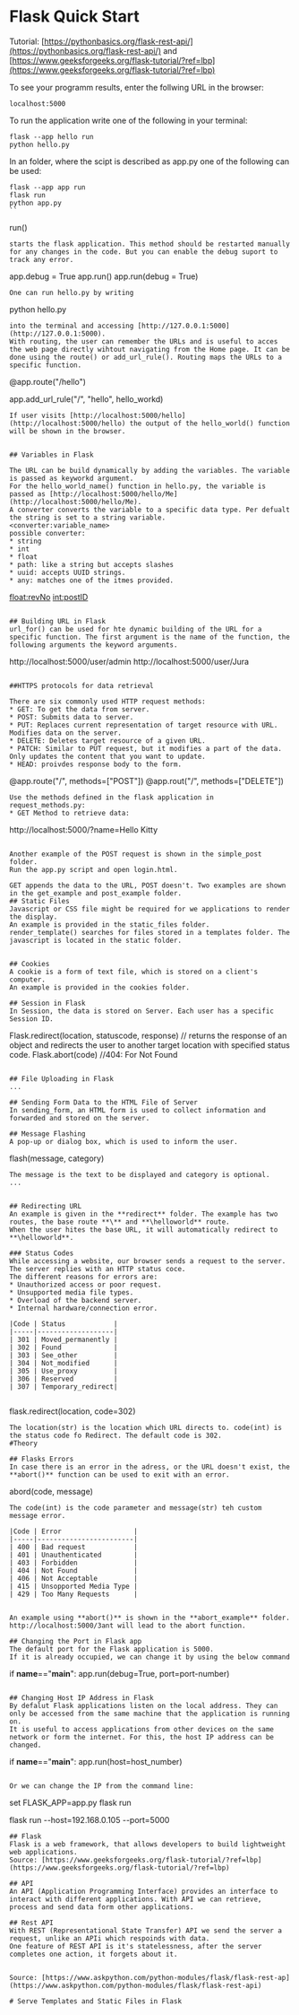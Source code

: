 

# Flask Quick Start

Tutorial: [https://pythonbasics.org/flask-rest-api/](https://pythonbasics.org/flask-rest-api/) and [https://www.geeksforgeeks.org/flask-tutorial/?ref=lbp](https://www.geeksforgeeks.org/flask-tutorial/?ref=lbp)

To see your programm results, enter the follwing URL in the browser:
```
localhost:5000
```
To run the application write one of the following in your terminal:
```
flask --app hello run
python hello.py
```
In an folder, where the scipt is described as app.py one of the following can be used:
```
flask --app app run
flask run
python app.py
``

``` 
run() 
``` 
starts the flask application. This method should be restarted manually for any changes in the code. But you can enable the debug suport to track any error.

```
app.debug = True
app.run()
app.run(debug = True)
```
One can run hello.py by writing 
``` 
python hello.py 
``` 
into the terminal and accessing [http://127.0.0.1:5000](http://127.0.0.1:5000).
With routing, the user can remember the URLs and is useful to acces the web page directly wihtout navigating from the Home page. It can be done using the route() or add_url_rule(). Routing maps the URLs to a specific function.
```
@app.route("/hello")

app.add_url_rule("/", "hello", hello_workd)
```
If user visits [http://localhost:5000/hello](http://localhost:5000/hello) the output of the hello_world() function will be shown in the browser.


## Variables in Flask

The URL can be build dynamically by adding the variables. The variable is passed as keyworkd argument.
For the hello_world_name() function in hello.py, the variable is passed as [http://localhost:5000/hello/Me](http://localhost:5000/hello/Me).
A converter converts the variable to a specific data type. Per defualt the string is set to a string variable.
<converter:variable_name>
possible converter:
* string
* int
* float
* path: like a string but accepts slashes
* uuid: accepts UUID strings.
* any: matches one of the itmes provided.
```
<float:revNo>
<int:postID>
```

## Building URL in Flask
url_for() can be used for hte dynamic building of the URL for a specific function. The first argument is the name of the function, the following arguments the keyword arguments.

```
http://localhost:5000/user/admin
http://localhost:5000/user/Jura
```

##HTTPS protocols for data retrieval

There are six commonly used HTTP request methods:
* GET: To get the data from server.
* POST: Submits data to server.
* PUT: Replaces current representation of target resource with URL. Modifies data on the server.
* DELETE: Deletes target resource of a given URL.
* PATCH: Similar to PUT request, but it modifies a part of the data. Only updates the content that you want to update.
* HEAD: proivdes response body to the form.

```
@app.route("/", methods=["POST"])
@app.rout("/", methods=["DELETE"])
```
Use the methods defined in the flask application in request_methods.py:
* GET Method to retrieve data:

```
http://localhost:5000/?name=Hello Kitty
```

Another example of the POST request is shown in the simple_post folder.
Run the app.py script and open login.html.

GET appends the data to the URL, POST doesn't. Two examples are shown in the get_example and post_example folder.
## Static Files
Javascript or CSS file might be required for we applications to render the display.
An example is provided in the static_files folder.
render_template() searches for files stored in a templates folder. The javascript is located in the static folder.


## Cookies
A cookie is a form of text file, which is stored on a client's computer.
An example is provided in the cookies folder.

## Session in Flask
In Session, the data is stored on Server. Each user has a specific Session ID.
```
Flask.redirect(location, statuscode, response) // returns the response of an object and redirects the user to another target location with specified status code.
Flask.abort(code) //404: For Not Found
```

## File Uploading in Flask
...

## Sending Form Data to the HTML File of Server
In sending_form, an HTML form is used to collect information and forwarded and stored on the server. 

## Message Flashing
A pop-up or dialog box, which is used to inform the user.

```
flash(message, category)
```
The message is the text to be displayed and category is optional.
...


## Redirecting URL
An example is given in the **redirect** folder. The example has two routes, the base route **\** and **\helloworld** route.
When the user hites the base URL, it will automatically redirect to **\helloworld**.

### Status Codes
While accessing a website, our browser sends a request to the server. The server replies with an HTTP status coce.
The different reasons for errors are:
* Unauthorized access or poor request.
* Unsupported media file types.
* Overload of the backend server.
* Internal hardware/connection error.

|Code | Status            |   
|-----|-------------------|
| 301 | Moved_permanently | 
| 302 | Found             |  
| 303 | See_other         |   
| 304 | Not_modified      | 
| 305 | Use_proxy         |  
| 306 | Reserved          |  
| 307 | Temporary_redirect|  


```
flask.redirect(location, code=302)
```
The location(str) is the location which URL directs to. code(int) is the status code fo Redirect. The default code is 302.
#Theory

## Flasks Errors
In case there is an error in the adress, or the URL doesn't exist, the **abort()** function can be used to exit with an error.
```
abord(code, message)
```
The code(int) is the code parameter and message(str) teh custom message error.

|Code | Error                  |   
|-----|------------------------|
| 400 | Bad request            | 
| 401 | Unauthenticated        |  
| 403 | Forbidden              |   
| 404 | Not Found              | 
| 406 | Not Acceptable         |  
| 415 | Unsopported Media Type |  
| 429 | Too Many Requests      |  


An example using **abort()** is shown in the **abort_example** folder.
http://localhost:5000/3ant will lead to the abort function.

## Changing the Port in Flask app
The default port for the Flask application is 5000.
If it is already occupied, we can change it by using the below command

```
if __name__=="__main__":
    app.run(debug=True, port=port-number)
```

## Changing Host IP Address in Flask
By defalut Flask applications listen on the local address. They can only be accessed from the same machine that the application is running on.
It is useful to access applications from other devices on the same network or form the internet. For this, the host IP address can be changed.
```
if __name__=="__main__":
    app.run(host=host_number)
```

Or we can change the IP from the command line:

```
set FLASK_APP=app.py
flask run

flask run --host=192.168.0.105 --port=5000
```
## Flask
Flask is a web framework, that allows developers to build lightweight web applications.
Source: [https://www.geeksforgeeks.org/flask-tutorial/?ref=lbp](https://www.geeksforgeeks.org/flask-tutorial/?ref=lbp)
 
## API
An API (Application Programming Interface) provides an interface to interact with different applications. With API we can retrieve, process and send data form other applications.

## Rest API
With REST (Representational State Transfer) API we send the server a request, unlike an APIi which respoinds with data.
One feature of REST API is it's statelessness, after the server completes one action, it forgets about it.


Source: [https://www.askpython.com/python-modules/flask/flask-rest-ap](https://www.askpython.com/python-modules/flask/flask-rest-api)

# Serve Templates and Static Files in Flask
